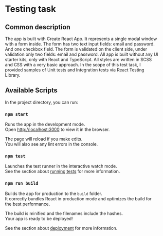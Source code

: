 # Testing task

## Common description

The app is built with Create React App. It represents a single modal window with a form inside.
The form has two text input fields: email and password. And one checkbox field.
The form is validated on the client side, under validation only two fields: email and password.
All app is built without any UI starter kits, only with React and TypeScript.
All styles are written in SCSS and CSS with a very basic approach.
In the scope of this test task, I provided samples of Unit tests and Integration tests
via React Testing Library.

## Available Scripts

In the project directory, you can run:

### `npm start`

Runs the app in the development mode.\
Open [http://localhost:3000](http://localhost:3000) to view it in the browser.

The page will reload if you make edits.\
You will also see any lint errors in the console.

### `npm test`

Launches the test runner in the interactive watch mode.\
See the section about [running tests](https://facebook.github.io/create-react-app/docs/running-tests) for more
information.

### `npm run build`

Builds the app for production to the `build` folder.\
It correctly bundles React in production mode and optimizes the build for the best performance.

The build is minified and the filenames include the hashes.\
Your app is ready to be deployed!

See the section about [deployment](https://facebook.github.io/create-react-app/docs/deployment) for more information.
